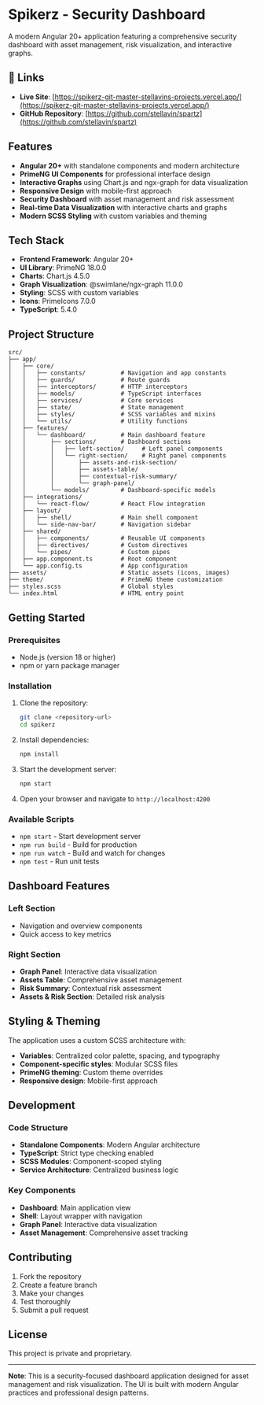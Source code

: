 # Spikerz - Security Dashboard

A modern Angular 20+ application featuring a comprehensive security dashboard with asset management, risk visualization, and interactive graphs.

## 🔗 Links

- **Live Site**: [https://spikerz-git-master-stellavins-projects.vercel.app/](https://spikerz-git-master-stellavins-projects.vercel.app/)
- **GitHub Repository**: [https://github.com/stellavin/spartz](https://github.com/stellavin/spartz)

## Features

- **Angular 20+** with standalone components and modern architecture
- **PrimeNG UI Components** for professional interface design
- **Interactive Graphs** using Chart.js and ngx-graph for data visualization
- **Responsive Design** with mobile-first approach
- **Security Dashboard** with asset management and risk assessment
- **Real-time Data Visualization** with interactive charts and graphs
- **Modern SCSS Styling** with custom variables and theming

## Tech Stack

- **Frontend Framework**: Angular 20+
- **UI Library**: PrimeNG 18.0.0
- **Charts**: Chart.js 4.5.0
- **Graph Visualization**: @swimlane/ngx-graph 11.0.0
- **Styling**: SCSS with custom variables
- **Icons**: PrimeIcons 7.0.0
- **TypeScript**: 5.4.0

## Project Structure

```
src/
├── app/
│   ├── core/
│   │   ├── constants/          # Navigation and app constants
│   │   ├── guards/             # Route guards
│   │   ├── interceptors/       # HTTP interceptors
│   │   ├── models/             # TypeScript interfaces
│   │   ├── services/           # Core services
│   │   ├── state/              # State management
│   │   ├── styles/             # SCSS variables and mixins
│   │   └── utils/              # Utility functions
│   ├── features/
│   │   └── dashboard/          # Main dashboard feature
│   │       ├── sections/       # Dashboard sections
│   │       │   ├── left-section/     # Left panel components
│   │       │   └── right-section/    # Right panel components
│   │       │       ├── assets-and-risk-section/
│   │       │       ├── assets-table/
│   │       │       ├── contextual-risk-summary/
│   │       │       └── graph-panel/
│   │       └── models/         # Dashboard-specific models
│   ├── integrations/
│   │   └── react-flow/         # React Flow integration
│   ├── layout/
│   │   ├── shell/              # Main shell component
│   │   └── side-nav-bar/       # Navigation sidebar
│   ├── shared/
│   │   ├── components/         # Reusable UI components
│   │   ├── directives/         # Custom directives
│   │   └── pipes/              # Custom pipes
│   ├── app.component.ts        # Root component
│   └── app.config.ts           # App configuration
├── assets/                     # Static assets (icons, images)
├── theme/                      # PrimeNG theme customization
├── styles.scss                 # Global styles
└── index.html                  # HTML entry point
```

## Getting Started

### Prerequisites

- Node.js (version 18 or higher)
- npm or yarn package manager

### Installation

1. Clone the repository:
   ```bash
   git clone <repository-url>
   cd spikerz
   ```

2. Install dependencies:
   ```bash
   npm install
   ```

3. Start the development server:
   ```bash
   npm start
   ```

4. Open your browser and navigate to `http://localhost:4200`

### Available Scripts

- `npm start` - Start development server
- `npm run build` - Build for production
- `npm run watch` - Build and watch for changes
- `npm test` - Run unit tests

## Dashboard Features

### Left Section
- Navigation and overview components
- Quick access to key metrics

### Right Section
- **Graph Panel**: Interactive data visualization
- **Assets Table**: Comprehensive asset management
- **Risk Summary**: Contextual risk assessment
- **Assets & Risk Section**: Detailed risk analysis

## Styling & Theming

The application uses a custom SCSS architecture with:
- **Variables**: Centralized color palette, spacing, and typography
- **Component-specific styles**: Modular SCSS files
- **PrimeNG theming**: Custom theme overrides
- **Responsive design**: Mobile-first approach

## Development

### Code Structure
- **Standalone Components**: Modern Angular architecture
- **TypeScript**: Strict type checking enabled
- **SCSS Modules**: Component-scoped styling
- **Service Architecture**: Centralized business logic

### Key Components
- **Dashboard**: Main application view
- **Shell**: Layout wrapper with navigation
- **Graph Panel**: Interactive data visualization
- **Asset Management**: Comprehensive asset tracking

## Contributing

1. Fork the repository
2. Create a feature branch
3. Make your changes
4. Test thoroughly
5. Submit a pull request

## License

This project is private and proprietary.

---

**Note**: This is a security-focused dashboard application designed for asset management and risk visualization. The UI is built with modern Angular practices and professional design patterns.